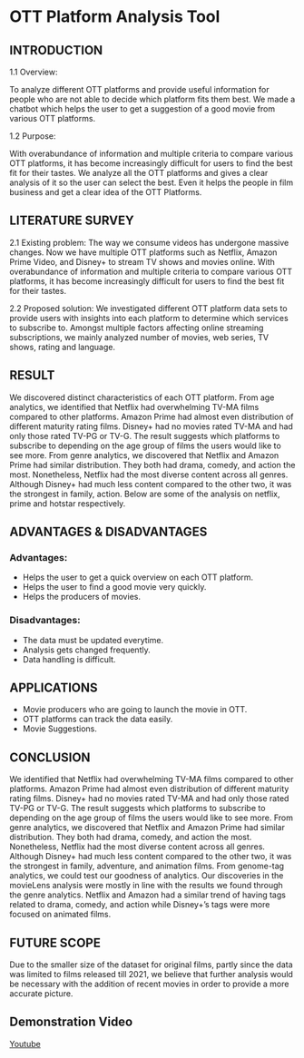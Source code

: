 # OTT Platform Analysis Tool
## INTRODUCTION

1.1 Overview:

To analyze different OTT platforms and provide useful information for people who are
not able to decide which platform fits them best. We made a chatbot which helps the
user to get a suggestion of a good movie from various OTT platforms.

1.2 Purpose:

With overabundance of information and multiple criteria to compare various OTT
platforms, it has become increasingly difficult for users to find the best fit for their
tastes. We analyze all the OTT platforms and gives a clear analysis of it so the user can
select the best. Even it helps the people in film business and get a clear idea of the OTT
Platforms.

## LITERATURE SURVEY

2.1 Existing problem:
The way we consume videos has undergone massive changes. Now we have multiple
OTT platforms such as Netflix, Amazon Prime Video, and Disney+ to stream TV shows
and movies online. With overabundance of information and multiple criteria to compare
various OTT platforms, it has become increasingly difficult for users to find the best fit
for their tastes.

2.2 Proposed solution:
We investigated different OTT platform data sets to provide users with insights into each
platform to determine which services to subscribe to. Amongst multiple factors affecting
online streaming subscriptions, we mainly analyzed number of movies, web series, TV
shows, rating and language.





## RESULT

We discovered distinct characteristics of each OTT platform. From age analytics, we
identified that Netflix had overwhelming TV-MA films compared to other platforms.
Amazon Prime had almost even distribution of different maturity rating films. Disney+
had no movies rated TV-MA and had only those rated TV-PG or TV-G. The result
suggests which platforms to subscribe to depending on the age group of films the users
would like to see more. From genre analytics, we discovered that Netflix and Amazon
Prime had similar distribution. They both had drama, comedy, and action the most.
Nonetheless, Netflix had the most diverse content across all genres. Although Disney+
had much less content compared to the other two, it was the strongest in family, action.
Below are some of the analysis on netflix, prime and hotstar respectively.

## ADVANTAGES & DISADVANTAGES
### Advantages:
- Helps the user to get a quick overview on each OTT platform.
- Helps the user to find a good movie very quickly.
- Helps the producers of movies.
### Disadvantages:
- The data must be updated everytime.
- Analysis gets changed frequently.
- Data handling is difficult.

## APPLICATIONS
- Movie producers who are going to launch the movie in OTT.
- OTT platforms can track the data easily.
- Movie Suggestions.                                                      

## CONCLUSION
We identified that Netflix had overwhelming TV-MA films compared to other platforms.
Amazon Prime had almost even distribution of different maturity rating films. Disney+
had no movies rated TV-MA and had only those rated TV-PG or TV-G. The result
suggests which platforms to subscribe to depending on the age group of films the users
would like to see more. From genre analytics, we discovered that Netflix and Amazon
Prime had similar distribution. They both had drama, comedy, and action the most.
Nonetheless, Netflix had the most diverse content across all genres. Although Disney+
had much less content compared to the other two, it was the strongest in family,
adventure, and animation films. From genome-tag analytics, we could test our goodness
of analytics. Our discoveries in the movieLens analysis were mostly in line with the
results we found through the genre analytics. Netflix and Amazon had a similar trend of
having tags related to drama, comedy, and action while Disney+’s tags were more
focused on animated films.

## FUTURE SCOPE
Due to the smaller size of the dataset for original films, partly since the data was limited
to films released till 2021, we believe that further analysis would be necessary with the
addition of recent movies in order to provide a more accurate picture.
## Demonstration Video
[Youtube](https://youtu.be/G5syYNEi4S8)
